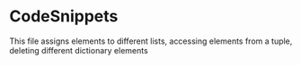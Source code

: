 # CodeSnippets
This file assigns elements to different lists, accessing elements from a tuple, deleting different dictionary elements
